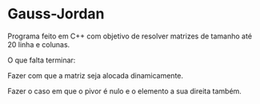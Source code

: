 # Gauss-Jordan
Programa feito em C++ com objetivo de resolver matrizes de tamanho até 20 linha e colunas.

O que falta terminar:

Fazer com que a matriz seja alocada dinamicamente.

Fazer o caso em que o pivor é nulo e o elemento a sua direita também.
